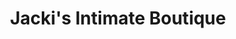 ---
title: "Jacki's Intimate Boutique"
url: /havre-de-grace/jackis-intimate-boutique/
shop: Erotik
---